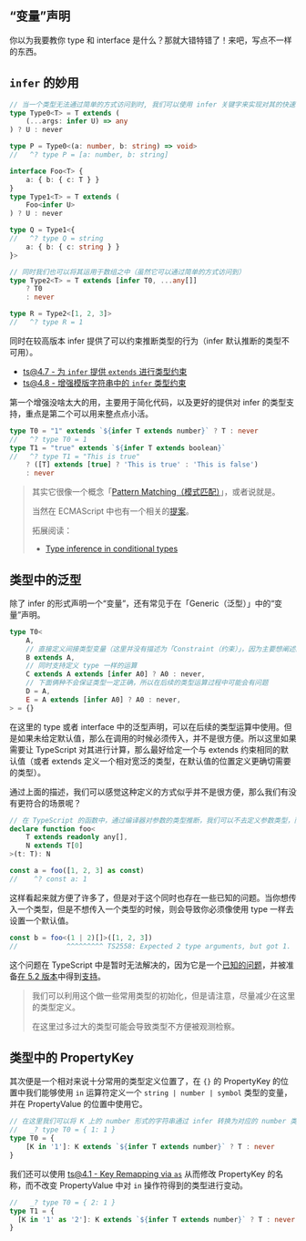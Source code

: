 ## “变量”声明

你以为我要教你 type 和 interface 是什么？那就大错特错了！来吧，写点不一样的东西。

## `infer` 的妙用

```typescript
// 当一个类型无法通过简单的方式访问到时, 我们可以使用 infer 关键字来实现对其的快速访问
type Type0<T> = T extends (
    (...args: infer U) => any
) ? U : never

type P = Type0<(a: number, b: string) => void>
//   ^? type P = [a: number, b: string]

interface Foo<T> {
    a: { b: { c: T } }
}
type Type1<T> = T extends (
    Foo<infer U>
) ? U : never

type Q = Type1<{
//   ^? type Q = string
    a: { b: { c: string } }
}>

// 同时我们也可以将其运用于数组之中（虽然它可以通过简单的方式访问到）
type Type2<T> = T extends [infer T0, ...any[]]
    ? T0
    : never

type R = Type2<[1, 2, 3]>
//   ^? type R = 1
```

同时在较高版本 infer 提供了可以约束推断类型的行为（infer 默认推断的类型不可用）。

* [ts@4.7 - 为 `infer` 提供 `extends` 进行类型约束](https://www.typescriptlang.org/docs/handbook/release-notes/typescript-4-7.html#extends-constraints-on-infer-type-variables)
* [ts@4.8 - 增强模版字符串中的 `infer` 类型约束](https://www.typescriptlang.org/docs/handbook/release-notes/typescript-4-8.html#improved-inference-for-infer-types-in-template-string-types)

第一个增强没啥太大的用，主要用于简化代码，以及更好的提供对 infer 的类型支持，重点是第二个可以用来整点点小活。

```typescript
type T0 = "1" extends `${infer T extends number}` ? T : never
//   ^? type T0 = 1
type T1 = "true" extends `${infer T extends boolean}`
//   ^? type T1 = "This is true"
    ? ([T] extends [true] ? 'This is true' : 'This is false')
    : never
```

> 其实它很像一个概念「[Pattern Matching（模式匹配）](https://zh.wikipedia.org/wiki/%E6%A8%A1%E5%BC%8F%E5%8C%B9%E9%85%8D)」，或者说就是。
>
> 当然在 ECMAScript 中也有一个相关的[提案](https://github.com/tc39/proposal-pattern-matching)。
>
> 拓展阅读：
> * [Type inference in conditional types](https://github.com/Microsoft/TypeScript/pull/21496)

## 类型中的泛型

除了 infer 的形式声明一个“变量”，还有常见于在「Generic（泛型）」中的“变量”声明。

```typescript
type T0<
    A,
    // 直接定义间接类型变量（这里并没有描述为「Constraint（约束）」，因为主要想阐述的是在这里的作用，你能这么用）
    B extends A,
    // 同时支持定义 type 一样的运算
    C extends A extends [infer A0] ? A0 : never,
    // 下面俩种不会保证类型一定正确，所以在后续的类型运算过程中可能会有问题
    D = A,
    E = A extends [infer A0] ? A0 : never,
> = {}
```
在这里的 type 或者 interface 中的泛型声明，可以在后续的类型运算中使用。但是如果未给定默认值，那么在调用的时候必须传入，并不是很方便。所以这里如果需要让 TypeScript 对其进行计算，那么最好给定一个与 extends 约束相同的默认值（或者 extends 定义一个相对宽泛的类型，在默认值的位置定义更确切需要的类型）。

通过上面的描述，我们可以感觉这种定义的方式似乎并不是很方便，那么我们有没有更符合的场景呢？
```typescript
// 在 TypeScript 的函数中，通过编译器对参数的类型推断，我们可以不去定义参数类型，而是由编译器推断出来
declare function foo<
    T extends readonly any[],
    N extends T[0]
>(t: T): N

const a = foo([1, 2, 3] as const)
//    ^? const a: 1
```
这样看起来就方便了许多了，但是对于这个同时也存在一些已知的问题。当你想传入一个类型，但是不想传入一个类型的时候，则会导致你必须像使用 type 一样去设置一个默认值。

```typescript
const b = foo<(1 | 2)[]>([1, 2, 3])
//            ^^^^^^^^^ TS2558: Expected 2 type arguments, but got 1.
```

这个问题在 TypeScript 中是暂时无法解决的，因为它是一个[已知的问题](https://github.com/microsoft/TypeScript/issues/20122)，并被准备[在 5.2 版本](https://github.com/microsoft/TypeScript/issues/54298#:~:text=Investigate%20Type%20Argument%20Placeholders)中得到[支持](https://github.com/microsoft/TypeScript/pull/26349)。

> 我们可以利用这个做一些常用类型的初始化，但是请注意，尽量减少在这里的类型定义。
>
> 在这里过多过大的类型可能会导致类型不方便被观测检察。

<!-- TODO ### HKT ，但是受限 -->

<!-- TODO ### ThisType??? -->

## 类型中的 PropertyKey

其次便是一个相对来说十分常用的类型定义位置了，在 `{}` 的 PropertyKey 的位置中我们能够使用 `in` 运算符定义一个 `string | number | symbol` 类型的变量，并在 PropertyValue 的位置中使用它。

```typescript
// 在这里我们可以将 K 上的 number 形式的字符串通过 infer 转换为对应的 number 类型
//   _? type T0 = { 1: 1 }
type T0 = {
    [K in '1']: K extends `${infer T extends number}` ? T : never
}
```

我们还可以使用 [ts@4.1 - Key Remapping via `as`](https://www.typescriptlang.org/docs/handbook/2/mapped-types.html#key-remapping-via-as) 从而修改 PropertyKey 的名称，而不改变 PropertyValue 中对 `in` 操作符得到的类型进行变动。
```typescript
//   _? type T0 = { 2: 1 }
type T1 = {
  [K in '1' as '2']: K extends `${infer T extends number}` ? T : never
}
```

<!-- TODO 讲一讲怎么动态的使用 class infer 出一个嵌套类型 -->
<!-- 有时候我们可能会遇到一种特殊的情况，定义一个嵌套的类型 -->
